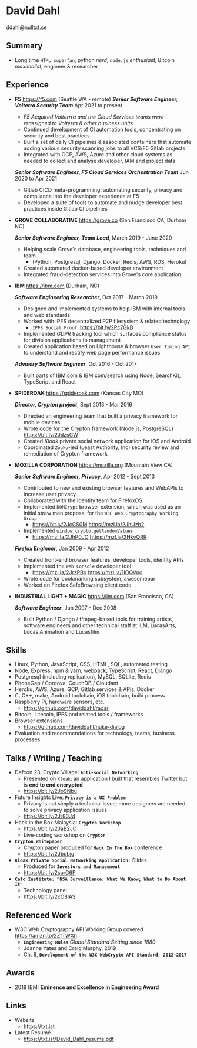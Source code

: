 David Dahl
==========

ddahl@nulltxt.se

Summary
-------

*   Long time `HTML superfan`, python *nerd*, `node.js` *enthusiast*, Bitcoin *maximalist*, engineer & researcher

Experience
----------

*   **F5** <https://f5.com> (Seattle WA - remote)
    **_Senior Software Engineer, Volterra Security Team_** Apr 2021 to present
    
    * _F5 Acquired Volterrra and the Cloud Services teams were reassigned to Volterra & other business units._
    
    - Continued development of CI automation tools, concentrating on security and best practices
    - Built a set of daily CI pipelines & associated containers that automate adding various security scanning jobs to all VCS/F5 Gitlab projects
    - Integrated with GCP, AWS, Azure and other cloud systems as needed to collect and analyse developer, IAM and project data
    
    **_Senior Software Engineer, F5 Cloud Services Orchestration Team_** Jun 2020 to Apr 2021
    
    - Gitlab CICD meta-programming: automating security, privacy and compliance into the developer experience at F5
    - Developed a suite of tools to automate and nudge developer best practices inside Gitlab CI pipelines

*   **GROVE COLLABORATIVE** <https://grove.co> (San Francisco CA,  Durham NC)

    **_Senior Software Engineer, Team Lead_**, March 2019 - June 2020

    - Helping scale Grove's database, engineering tools, techniques and team
      - (Python, Postgresql, Django, Docker, Redis, AWS, RDS, Heroku)
    - Created automated docker-based developer environment
    - Integrated fraud-detection services into Grove's core application

*   **IBM** <https://ibm.com> (Durham, NC)

    **_Software Engineering Researcher_**, Oct 2017 - March 2019

    - Designed and implemented systems to help IBM with internal tools and web standards
    - Worked with IPFS decentralized P2P filesystem & related technology
      - `IPFS Social Proof`: <https://bit.ly/2Pc7GkB>
    - Implemented *GDPR* tracking tool which surfaces compliance status for division applications to management
    - Created application based on Lighthouse & browser `User Timing API` to understand and rectify web page performance issues

    **_Advisory Software Engineer_**, Oct 2016 - Oct 2017

    - Built parts of IBM.com & IBM.com/search using Node, SearchKit, TypeScript and React

*   **SPIDEROAK** <https://spideroak.com> (Kansas City MO)

    **_Director, Crypton project_**, Sept 2013 - Mar 2016

    - Directed an engineering team that built a privacy framework for mobile devices
    - Wrote code for the Crypton framework (Node.js, PostgreSQL) <https://bit.ly/2JdzsGW>
    - Created *Kloak* private social network application for iOS and Android
    - Coordinated `Zooko`-led (Least Authority, Inc) security review and remediation of Crypton framework

*   **MOZILLA CORPORATION** <https://mozilla.org> (Mountain View CA)

    **_Senior Software Engineer, Privacy_**, Apr 2012 - Sept 2013

    - Contributed to new and existing browser features and WebAPIs to increase user privacy
    - Collaborated with the Identity team for FirefoxOS
    - Implemented `DOMCrypt` browser extension, which was used as an initial straw man proposal for the `W3C Web Cryptography Working Group`
      - <https://bit.ly/2JcCS0M> <https://mzl.la/2JhUzb2>
    - Implemented `window.crypto.getRandomValues`
      - <https://mzl.la/2JhP0JO> <https://mzl.la/2HkvQRR>

    **_Firefox Engineer_**, Jan 2009 - Apr 2012

    - Created front-end browser features, developer tools, identity APIs
    - Implemented the `Web Console` developer tool
      - <https://mzl.la/2JrzPBg>  <https://mzl.la/1IOQVno>
    - Wrote code for bookmarking subsystem, awesomebar
    - Worked on Firefox SafeBrowsing client code

*   **INDUSTRIAL LIGHT + MAGIC** <https://ilm.com> (San Francisco, CA)

    **_Software Engineer_**, Jun 2007 - Dec 2008

    - Built Python / Django / ffmpeg-based tools for training artists, software engineers and other technical staff at ILM, LucasArts, Lucas Animation and Lucasfilm

Skills
------

*   Linux, Python, JavaScript, CSS, HTML, SQL, automated testing
*   Node, Express, npm & yarn, webpack, TypeScript, React, Django
*   Postgresql (including replication), MySQL, SQLite, Redis
*   PhoneGap / Cordova, CouchDB / Cloudant
*   Heroku, AWS, Azure, GCP, Gitlab services & APIs, Docker
*   C, C++, make, Android toolchain, iOS toolchain, build process
*   Raspberry Pi, hardware sensors, etc.
    - <https://github.com/daviddahl/radar>
*   Bitcoin, Litecoin, IPFS and related tools / frameworks
*   Browser extensions
    - <https://github.com/daviddahl/nuke-dialog>
*   Evaluation and recommendations for technology, teams, business processes

Talks / Writing / Teaching
--------------------------

*   Defcon 23: Crypto Village: **`Anti-social Networking`**
    - Presented on `Kloak`; an application I built that resembles Twitter but is **end to end encrypted**
    - <https://bit.ly/2JoSNbu>
*   Future Insights Live: **`Privacy is a UX Problem`**
    - Privacy is not simply a technical issue; more designers are needed to solve privacy application issues
    - <https://bit.ly/2Jr80Jd>
*   Hack in the Box Malaysia: **`Crypton Workshop`**
    - <https://bit.ly/2JaB2JC>
    - Live-coding workshop on **`Crypton`**
*   **`Crypton Whitepaper`**
    - Crypton paper produced for **`Hack In The Box`** conference
    - <https://bit.ly/2Jbubjg>
*   **`Kloak Private Social Networking Application:`** Slides
    - Produced for **`Investors and Management`**
    - <https://bit.ly/2sorG6P>
*   **`Cato Institute: "NSA Surveillance: What We Know; What to Do About It"`**
    - Technology panel
    - <https://bit.ly/2xO8lAS>

Referenced Work
---------------

*   W3C Web Cryptography API Working Group covered <https://amzn.to/2ZfTWXh>
    - **`Engineering Rules`** _Global Standard Setting since 1880_
    - Joanne Yates and Craig Murphy, 2019
    - Ch. 8, **`Development of the W3C WebCrypto API Standard, 2012-2017`**

Awards
------

*   2018 IBM: **Eminence and Excellence in Engineering Award**

Links
-----

*   Website
    - <https://txt.ist>
*   Latest Résumé
    -   <https://txt.ist/David_Dahl_resume.pdf>
